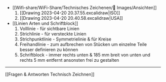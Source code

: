 - [[Wifi-share/WiFi-Share/Technisches Zeichenen/📁 Images/Ansichten]]
	1. [[Drawing 2023-04-20 20.37.55.excalidraw|ISO]]
	2. [[Drawing 2023-04-20 20.40.58.excalidraw|USA]]
- [[Linien Arten und Schriftblock]]
	1. Volllinie - für sichtbare Linien 
	2. Strichlinie - für versteckte Linien 
	3. Strichpunktlinie - Symmetrielinie & für Kreise
	4. Freihandlinie - zum aufbrechen von Stücken um einzelne Teile besser definieren zu können 
	5. Schriftblock - immer rechts unten & 185 mm breit von unten und rechts 5 mm entfernt ansonsten frei zu gestalten

---
[[Fragen & Antworten Technisch Zeichnen]]